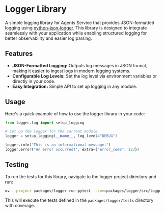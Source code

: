 # Logger Library

A simple logging library for Agents Service that provides JSON-formatted logging using [python-json-logger](https://github.com/madzak/python-json-logger). This library is designed to integrate seamlessly with your application while enabling structured logging for better observability and easier log parsing.

## Features

- **JSON-Formatted Logging:** Outputs log messages in JSON format, making it easier to ingest logs in modern logging systems.
- **Configurable Log Levels:** Set the log level via environment variables or directly in your code.
- **Easy Integration:** Simple API to set up logging in any module.

## Usage

Here's a quick example of how to use the logger library in your code:

```python
from logger.log import setup_logging

# Set up the logger for the current module
logger = setup_logging(__name__, log_level="DEBUG")

logger.info("This is an informational message.")
logger.error("An error occurred!", extra={"error_code": 123})
```

## Testing

To run the tests for this library, navigate to the logger project directory and run:

```bash
uv --project packages/logger run pytest --cov=packages/logger/src/logger --cov-report=term-missing --cov-config=.coveragerc
```

This will execute the tests defined in the `packages/logger/tests` directory with coverage.
